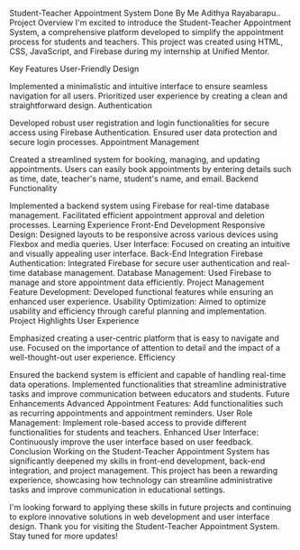 Student-Teacher Appointment System Done By Me Adithya Rayabarapu..
Project Overview
I'm excited to introduce the Student-Teacher Appointment System, a comprehensive platform developed to simplify the appointment process for students and teachers. This project was created using HTML, CSS, JavaScript, and Firebase during my internship at Unified Mentor.

Key Features
User-Friendly Design

Implemented a minimalistic and intuitive interface to ensure seamless navigation for all users.
Prioritized user experience by creating a clean and straightforward design.
Authentication

Developed robust user registration and login functionalities for secure access using Firebase Authentication.
Ensured user data protection and secure login processes.
Appointment Management

Created a streamlined system for booking, managing, and updating appointments.
Users can easily book appointments by entering details such as time, date, teacher's name, student's name, and email.
Backend Functionality

Implemented a backend system using Firebase for real-time database management.
Facilitated efficient appointment approval and deletion processes.
Learning Experience
Front-End Development
Responsive Design: Designed layouts to be responsive across various devices using Flexbox and media queries.
User Interface: Focused on creating an intuitive and visually appealing user interface.
Back-End Integration
Firebase Authentication: Integrated Firebase for secure user authentication and real-time database management.
Database Management: Used Firebase to manage and store appointment data efficiently.
Project Management
Feature Development: Developed functional features while ensuring an enhanced user experience.
Usability Optimization: Aimed to optimize usability and efficiency through careful planning and implementation.
Project Highlights
User Experience

Emphasized creating a user-centric platform that is easy to navigate and use.
Focused on the importance of attention to detail and the impact of a well-thought-out user experience.
Efficiency

Ensured the backend system is efficient and capable of handling real-time data operations.
Implemented functionalities that streamline administrative tasks and improve communication between educators and students.
Future Enhancements
Advanced Appointment Features: Add functionalities such as recurring appointments and appointment reminders.
User Role Management: Implement role-based access to provide different functionalities for students and teachers.
Enhanced User Interface: Continuously improve the user interface based on user feedback.
Conclusion
Working on the Student-Teacher Appointment System has significantly deepened my skills in front-end development, back-end integration, and project management. This project has been a rewarding experience, showcasing how technology can streamline administrative tasks and improve communication in educational settings.

I'm looking forward to applying these skills in future projects and continuing to explore innovative solutions in web development and user interface design. Thank you for visiting the Student-Teacher Appointment System. Stay tuned for more updates!